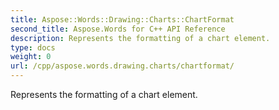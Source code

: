```yaml
---
title: Aspose::Words::Drawing::Charts::ChartFormat
second_title: Aspose.Words for C++ API Reference
description: Represents the formatting of a chart element. 
type: docs
weight: 0
url: /cpp/aspose.words.drawing.charts/chartformat/
---
```


Represents the formatting of a chart element. 

